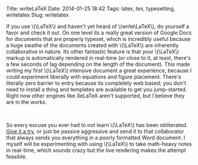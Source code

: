 Title: writeLaTeX
Date: 2014-01-25 18:42
Tags: latex, tex, typesetting, writelatex
Slug: writelatex

If you use \\(\\LaTeX\\) and haven't yet heard of
\\(write\\LaTeX\\), do yourself a favor and check it out. On one level
its a really great version of Google Docs for documents that are
properly typeset, which is incredibly useful because a huge swathe of
the documents created with \\(\\LaTeX\\) are inherently collaborative in
nature. Its other fantastic feature is that your \\(\\LaTeX\\) markup is
automatically rendered in real-time (or close to it, at least, there's a
few seconds of lag depending on the length of the document). This made
writing my first \\(\\LaTeX\\) intensive document a great experience,
because I could experiment liberally with equations and figure
placement. There's literally zero barrier to entry because its
completely web based; you don't need to install a thing and templates
are available to get you jump-started. Right now other engines like
XeLaTeX aren't supported, but I believe they are in the works.


<br/>


So every excuse you ever had to not learn \\(\\LaTeX\\) has been
obliterated. [Give it a try][], or just be passive aggressive
and send it to that collaborator that always sends you everything in a
poorly formatted Word document. I myself will be experimenting with
using \\(\\LaTeX\\) to take math-heavy notes in real-time, which sounds
crazy but the live rendering makes the attempt feasible.

  [Give it a try]: http://writelatex.com
